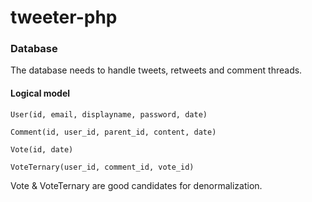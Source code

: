 # tweeter-php

### Database
The database needs to handle tweets, retweets and comment threads.

#### Logical model
`User(id, email, displayname, password, date)`

`Comment(id, user_id, parent_id, content, date)`

`Vote(id, date)`

`VoteTernary(user_id, comment_id, vote_id)`

Vote & VoteTernary are good candidates for denormalization.
